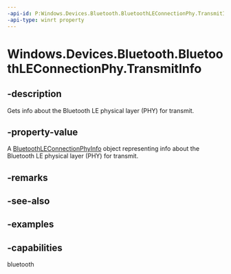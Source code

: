 ```yaml
---
-api-id: P:Windows.Devices.Bluetooth.BluetoothLEConnectionPhy.TransmitInfo
-api-type: winrt property
---
```


# Windows.Devices.Bluetooth.BluetoothLEConnectionPhy.TransmitInfo

<!--
public Windows.Devices.Bluetooth.BluetoothLEConnectionPhyInfo TransmitInfo { get; }
-->

## -description

Gets info about the Bluetooth LE physical layer (PHY) for transmit.

## -property-value

A [BluetoothLEConnectionPhyInfo](bluetoothleconnectionphyinfo.md) object representing info about the Bluetooth LE physical layer (PHY) for transmit.

## -remarks

## -see-also

## -examples

## -capabilities
bluetooth
